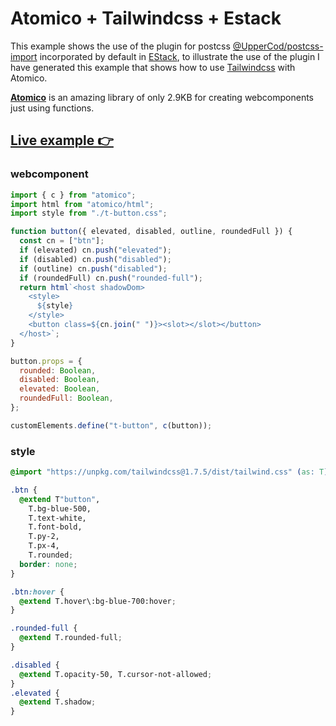 # Atomico + Tailwindcss + Estack

This example shows the use of the plugin for postcss [@UpperCod/postcss-import](https://github.com/UpperCod/postcss-import) incorporated by default in [EStack](https://github.com/uppercod/estack), to illustrate the use of the plugin I have generated this example that shows how to use [Tailwindcss](https://tailwindcss.com/components/buttons) with Atomico.

[**Atomico**](https://github.com/atomicojs/atomico) is an amazing library of only 2.9KB for creating webcomponents just using functions.

## [Live example 👉](https://uppercod.github.io/atomico-tailwindcss/)

### webcomponent

```js
import { c } from "atomico";
import html from "atomico/html";
import style from "./t-button.css";

function button({ elevated, disabled, outline, roundedFull }) {
  const cn = ["btn"];
  if (elevated) cn.push("elevated");
  if (disabled) cn.push("disabled");
  if (outline) cn.push("disabled");
  if (roundedFull) cn.push("rounded-full");
  return html`<host shadowDom>
    <style>
      ${style}
    </style>
    <button class=${cn.join(" ")}><slot></slot></button>
  </host>`;
}

button.props = {
  rounded: Boolean,
  disabled: Boolean,
  elevated: Boolean,
  roundedFull: Boolean,
};

customElements.define("t-button", c(button));
```

### style

```css
@import "https://unpkg.com/tailwindcss@1.7.5/dist/tailwind.css" (as: T);

.btn {
  @extend T"button",
    T.bg-blue-500,
    T.text-white,
    T.font-bold,
    T.py-2,
    T.px-4,
    T.rounded;
  border: none;
}

.btn:hover {
  @extend T.hover\:bg-blue-700:hover;
}

.rounded-full {
  @extend T.rounded-full;
}

.disabled {
  @extend T.opacity-50, T.cursor-not-allowed;
}
.elevated {
  @extend T.shadow;
}
```
